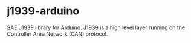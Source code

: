 # j1939-arduino
SAE J1939 library for Arduino. J1939 is a high level layer running on the Controller Area Network (CAN) protocol.
